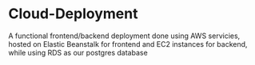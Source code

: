 # Cloud-Deployment
A functional frontend/backend deployment done using AWS servicies, hosted on Elastic Beanstalk for frontend and EC2 instances for backend, while using RDS as our postgres database
